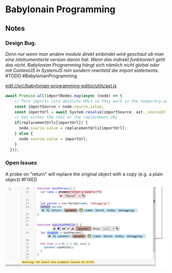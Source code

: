 # Babylonain Programming

## Notes

### Design Bug. 

*Denn nur wenn man andere module direkt einbindet wird geschaut ob man eine intstrumentierte version davon hat. Wenn das indirekt funktioniert geht das nicht. Babylonian Programming hängt sich nämlich nicht global oder mit ContextJS in SystemJS rein sondern rewritetd die import statements.* #TODO #BabylonianProgramming

<edit://src/babylonian-programming-editor/utils/ast.js>

```javascript
await Promise.all(importNodes.map(async (node) => {
    // Turn imports into absolute URLs so they work in the temporary workspace
    const importSource = node.source.value;
    const importUrl = await System.resolve(importSource, ast._sourceUrl);
    // Set either the real or the replacement URL
    if(replacementUrls[importUrl]) {
      node.source.value = replacementUrls[importUrl];
    } else {
      node.source.value = importUrl;
    }
  }));
```


### Open Issues


A probe on "return" will replace the original object with a copy (e.g. a plain object) #FIXED

![](probe_on_return.png)